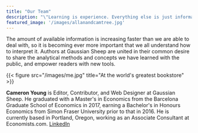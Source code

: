 ```yaml
---
title: "Our Team"
description: "\"Learning is experience. Everything else is just information. - Albert Einstein\""
featured_image: '/images/allanandcamtree.jpg'
---
```

The amount of available information is increasing faster than we are able to deal with, so it is becoming ever more important that we all understand how to interpret it. Authors at Gaussian Sheep are united in their common desire to share the analytical methods and concepts we have learned with the public, and empower readers with new tools.

{{< figure src="/images/me.jpg" title="At the world's greatest bookstore" >}}

**Cameron Young** is Editor, Contributor, and Web Designer at Gaussian Sheep. He graduated with a Master's in Economics from the Barcelona Graduate School of Economics in 2017, earning a Bachelor's in Honours Economics from Simon Fraser University prior to that in 2016. He is currently based in Portland, Oregon, working as an Associate Consultant at Economists.com. [LinkedIn](http://linkedin.com/in/cammyoung)